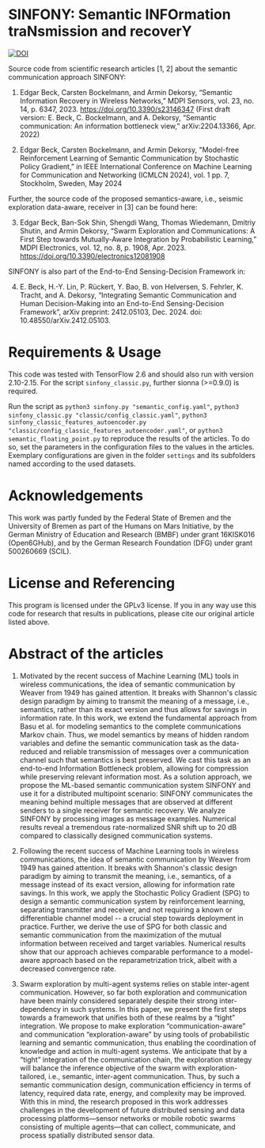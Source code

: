 # SINFONY: Semantic INFOrmation traNsmission and recoverY

[![DOI](https://zenodo.org/badge/DOI/10.5281/zenodo.8006567.svg)](https://doi.org/10.5281/zenodo.8006567)

Source code from scientific research articles [1, 2] about the semantic communication approach SINFONY:

1. Edgar Beck, Carsten Bockelmann, and Armin Dekorsy, “Semantic Information Recovery in Wireless Networks,” MDPI Sensors, vol. 23, no. 14, p. 6347, 2023. https://doi.org/10.3390/s23146347
(First draft version: E. Beck, C. Bockelmann, and A. Dekorsy, “Semantic communication: An information bottleneck view,” arXiv:2204.13366, Apr. 2022)

2. Edgar Beck, Carsten Bockelmann, and Armin Dekorsy, "Model-free Reinforcement Learning of Semantic Communication by Stochastic Policy Gradient,” in IEEE International Conference on Machine Learning for Communication and Networking (ICMLCN 2024), vol. 1 pp. 7, Stockholm, Sweden, May 2024

Further, the source code of the proposed semantics-aware, i.e., seismic exploration data-aware, receiver in [3] can be found here:

3. Edgar Beck, Ban-Sok Shin, Shengdi Wang, Thomas Wiedemann, Dmitriy Shutin, and Armin Dekorsy, “Swarm Exploration and Communications: A First Step towards Mutually-Aware Integration by Probabilistic Learning,” MDPI Electronics, vol. 12, no. 8, p. 1908, Apr. 2023. https://doi.org/10.3390/electronics12081908

SINFONY is also part of the End-to-End Sensing-Decision Framework in:

4. E. Beck, H.-Y. Lin, P. Rückert, Y. Bao, B. von Helversen, S. Fehrler, K. Tracht, and A. Dekorsy, “Integrating Semantic Communication and Human Decision-Making into an End-to-End Sensing-Decision Framework”, arXiv preprint: 2412.05103, Dec. 2024. doi: 10.48550/arXiv.2412.05103.

# Requirements & Usage

This code was tested with TensorFlow 2.6 and should also run with version 2.10-2.15. For the script `sinfony_classic.py`, further sionna (>=0.9.0) is required.

Run the script as `python3 sinfony.py "semantic_config.yaml"`, `python3 sinfony_classic.py "classic/config_classic.yaml"`, `python3 sinfony_classic_features_autoencoder.py "classic/config_classic_features_autoencoder.yaml"`, or `python3 semantic_floating_point.py` to reproduce the results of the articles. To do so, set the parameters in the configuration files to the values in the articles. Exemplary configurations are given in the folder `settings` and its subfolders named according to the used datasets.

# Acknowledgements

This work was partly funded by the Federal State of Bremen and the University of Bremen as part of the Humans on Mars Initiative, by the German Ministry of Education and Research (BMBF) under grant 16KISK016 (Open6GHub), and by the German Research Foundation (DFG) under grant 500260669 (SCIL).

# License and Referencing

This program is licensed under the GPLv3 license. If you in any way use this code for research that results in publications, please cite our original article listed above.

# Abstract of the articles

1. Motivated by the recent success of Machine Learning (ML) tools in wireless communications, the idea of semantic communication by Weaver from 1949 has gained attention. It breaks with Shannon's classic design paradigm by aiming to transmit the meaning of a message, i.e., semantics, rather than its exact version and thus allows for savings in information rate. In this work, we extend the fundamental approach from Basu et al. for modeling semantics to the complete communications Markov chain. Thus, we model semantics by means of hidden random variables and define the semantic communication task as the data-reduced and reliable transmission of messages over a communication channel such that semantics is best preserved. We cast this task as an end-to-end Information Bottleneck problem, allowing for compression while preserving relevant information most. As a solution approach, we propose the ML-based semantic communication system SINFONY and use it for a distributed multipoint scenario: SINFONY communicates the meaning behind multiple messages that are observed at different senders to a single receiver for semantic recovery. We analyze SINFONY by processing images as message examples. Numerical results reveal a tremendous rate-normalized SNR shift up to 20 dB compared to classically designed communication systems.

2. Following the recent success of Machine Learning tools in wireless communications, the idea of semantic communication by Weaver from 1949 has gained attention. It breaks with Shannon's classic design paradigm by aiming to transmit the meaning, i.e., semantics, of a message instead of its exact version, allowing for information rate savings. In this work, we apply the Stochastic Policy Gradient (SPG) to design a semantic communication system by reinforcement learning, separating transmitter and receiver, and not requiring a known or differentiable channel model -- a crucial step towards deployment in practice. Further, we derive the use of SPG for both classic and semantic communication from the maximization of the mutual information between received and target variables. Numerical results show that our approach achieves comparable performance to a model-aware approach based on the reparametrization trick, albeit with a decreased convergence rate.

3. Swarm exploration by multi-agent systems relies on stable inter-agent communication. However, so far both exploration and communication have been mainly considered separately despite their strong inter-dependency in such systems. In this paper, we present the first steps towards a framework that unifies both of these realms by a “tight” integration. We propose to make exploration “communication-aware” and communication “exploration-aware” by using tools of probabilistic learning and semantic communication, thus enabling the coordination of knowledge and action in multi-agent systems. We anticipate that by a “tight” integration of the communication chain, the exploration strategy will balance the inference objective of the swarm with exploration-tailored, i.e., semantic, inter-agent communication. Thus, by such a semantic communication design, communication efficiency in terms of latency, required data rate, energy, and complexity may be improved. With this in mind, the research proposed in this work addresses challenges in the development of future distributed sensing and data processing platforms—sensor networks or mobile robotic swarms consisting of multiple agents—that can collect, communicate, and process spatially distributed sensor data.
